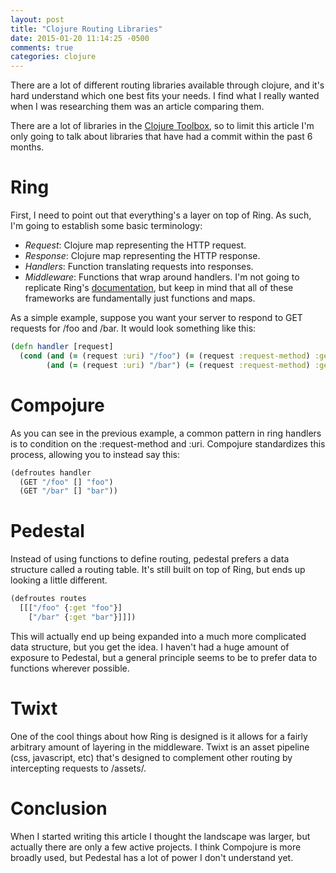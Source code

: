 ```yaml
---
layout: post
title: "Clojure Routing Libraries"
date: 2015-01-20 11:14:25 -0500
comments: true
categories: clojure
---
```


There are a lot of different routing libraries available through clojure, and it's hard understand which one best fits your needs.  I find what I really wanted when I was researching them was an article comparing them.

There are a lot of libraries in the [Clojure Toolbox](http://www.clojure-toolbox.com), so to limit this article I'm only going to talk about libraries that have had a commit within the past 6 months.

Ring
====
First, I need to point out that everything's a layer on top of Ring.  As such, I'm going to establish some basic terminology:
* *Request*: Clojure map representing the HTTP request.
* *Response*: Clojure map representing the HTTP response.
* *Handlers*: Function translating requests into responses.
* *Middleware*: Functions that wrap around handlers.
I'm not going to replicate Ring's [documentation](https://github.com/ring-clojure/ring), but keep in mind that all of these frameworks are fundamentally just functions and maps.

As a simple example, suppose you want your server to respond to GET requests for /foo and /bar.  It would look something like this:

``` clojure
(defn handler [request]
  (cond (and (= (request :uri) "/foo") (= (request :request-method) :get)) "foo"
        (and (= (request :uri) "/bar") (= (request :request-method) :get)) "bar"))
```

Compojure
=========
As you can see in the previous example, a common pattern in ring handlers is to condition on the :request-method and :uri.  Compojure standardizes this process, allowing you to instead say this:

``` clojure
(defroutes handler
  (GET "/foo" [] "foo")
  (GET "/bar" [] "bar"))
```

Pedestal
========
Instead of using functions to define routing, pedestal prefers a data structure called a routing table.  It's still built on top of Ring, but ends up looking a little different.

``` clojure
(defroutes routes
  [[["/foo" {:get "foo"}]
    ["/bar" {:get "bar"}]]])
```

This will actually end up being expanded into a much more complicated data structure, but you get the idea.  I haven't had a huge amount of exposure to Pedestal, but a general principle seems to be to prefer data to functions wherever possible.

Twixt
=====
One of the cool things about how Ring is designed is it allows for a fairly arbitrary amount of layering in the middleware.  Twixt is an asset pipeline (css, javascript, etc) that's designed to complement other routing by intercepting requests to /assets/.

Conclusion
==========
When I started writing this article I thought the landscape was larger, but actually there are only a few active projects.  I think Compojure is more broadly used, but Pedestal has a lot of power I don't understand yet.

